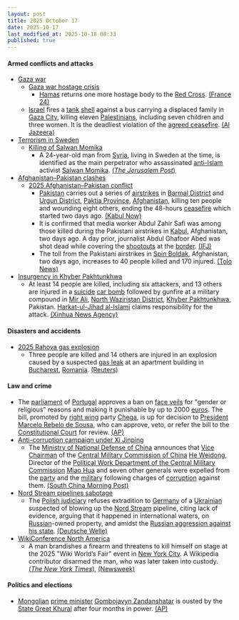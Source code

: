 ```yaml
---
layout: post
title: 2025 October 17
date: 2025-10-17
last_modified_at: 2025-10-18 08:33
published: true
---
```



#### Armed conflicts and attacks

* [Gaza war](https://en.wikipedia.org/wiki/Gaza_war "Gaza war")
  * [Gaza war hostage crisis](https://en.wikipedia.org/wiki/Gaza_war_hostage_crisis "Gaza war hostage crisis")
    * [Hamas](https://en.wikipedia.org/wiki/Hamas "Hamas") returns one more hostage body to the [Red Cross](https://en.wikipedia.org/wiki/Red_Cross "Red Cross"). [(France 24)](https://www.france24.com/en/middle-east/20251017-turkey-recover-hostages-gaza-trump-hamas)
  * [Israel](https://en.wikipedia.org/wiki/Israel "Israel") fires a [tank](https://en.wikipedia.org/wiki/Tank "Tank") [shell](https://en.wikipedia.org/wiki/Shell_%28projectile%29 "Shell (projectile)") against a bus carrying a displaced family in [Gaza City](https://en.wikipedia.org/wiki/Gaza_City "Gaza City"), killing eleven [Palestinians](https://en.wikipedia.org/wiki/Palestinians "Palestinians"), including seven children and three women. It is the deadliest violation of the [agreed ceasefire](https://en.wikipedia.org/wiki/Gaza_peace_plan "Gaza peace plan"). [(Al Jazeera)](https://www.aljazeera.com/news/2025/10/18/israel-kills-11-palestinian-family-members-in-gazas-deadliest-truce-breach)
* [Terrorism in Sweden](https://en.wikipedia.org/wiki/Terrorism_in_Sweden "Terrorism in Sweden")
  * [Killing of Salwan Momika](https://en.wikipedia.org/wiki/Killing_of_Salwan_Momika "Killing of Salwan Momika")
    * A 24-year-old man from [Syria](https://en.wikipedia.org/wiki/Syria "Syria"), living in Sweden at the time, is identified as the main perpetrator who assassinated [anti-Islam](https://en.wikipedia.org/wiki/Criticism_of_Islam "Criticism of Islam") activist [Salwan Momika](https://en.wikipedia.org/wiki/Salwan_Momika "Salwan Momika"). [(*The Jerusalem Post*)](https://www.jpost.com/international/article-870620)
* [Afghanistan–Pakistan clashes](https://en.wikipedia.org/wiki/Afghanistan%E2%80%93Pakistan_clashes_%282024%E2%80%93present%29 "Afghanistan–Pakistan clashes (2024–present)")
  * [2025 Afghanistan–Pakistan conflict](https://en.wikipedia.org/wiki/2025_Afghanistan%E2%80%93Pakistan_conflict "2025 Afghanistan–Pakistan conflict")
    * [Pakistan](https://en.wikipedia.org/wiki/Pakistan "Pakistan") carries out a series of [airstrikes](https://en.wikipedia.org/wiki/Airstrikes "Airstrikes") in [Barmal District](https://en.wikipedia.org/wiki/Barmal_District "Barmal District") and [Urgun District](https://en.wikipedia.org/wiki/Urgun_District "Urgun District"), [Paktia Province](https://en.wikipedia.org/wiki/Paktia_Province "Paktia Province"), [Afghanistan](https://en.wikipedia.org/wiki/Afghanistan "Afghanistan"), killing ten people and wounding eight others, ending the 48-hours [ceasefire](https://en.wikipedia.org/wiki/Ceasefire "Ceasefire") which started two days ago. [(Kabul Now)](https://kabulnow.com/2025/10/pakistan-airstrikes-kill-10-in-eastern-afghanistan-taliban-says-ceasefire-broken/?tztc=1)
    * It is confirmed that media worker Abdul Zahir Safi was among those killed during the Pakistani airstrikes in [Kabul](https://en.wikipedia.org/wiki/Kabul "Kabul"), Afghanistan, two days ago. A day prior, journalist Abdul Ghafoor Abed was shot dead while covering the [shootouts](https://en.wikipedia.org/wiki/Shootout "Shootout") at the [border](https://en.wikipedia.org/wiki/Durand_Line "Durand Line"). [(IFJ)](https://www.ifj.org/media-centre/news/detail/category/press-releases/article/afghanistan-second-journalist-killed-in-afghanistan-in-two-days)
    * The toll from the Pakistani airstrikes in [Spin Boldak](https://en.wikipedia.org/wiki/Spin_Boldak "Spin Boldak"), Afghanistan, two days ago, increases to 40 people killed and 170 injured. [(Tolo News)](https://tolonews.com/afghanistan-196176)
* [Insurgency in Khyber Pakhtunkhwa](https://en.wikipedia.org/wiki/Insurgency_in_Khyber_Pakhtunkhwa "Insurgency in Khyber Pakhtunkhwa")
  * At least 14 people are killed, including six attackers, and 13 others are injured in a [suicide](https://en.wikipedia.org/wiki/Suicide_attack "Suicide attack") [car bomb](https://en.wikipedia.org/wiki/Car_bomb "Car bomb") followed by gunfire at a military compound in [Mir Ali](https://en.wikipedia.org/wiki/Mir_Ali%2C_Pakistan "Mir Ali, Pakistan"), [North Waziristan District](https://en.wikipedia.org/wiki/North_Waziristan_District "North Waziristan District"), [Khyber Pakhtunkhwa](https://en.wikipedia.org/wiki/Khyber_Pakhtunkhwa "Khyber Pakhtunkhwa"), Pakistan. [Harkat-ul-Jihad al-Islami](https://en.wikipedia.org/wiki/Harkat-ul-Jihad_al-Islami "Harkat-ul-Jihad al-Islami") claims responsibility for the attack. [(Xinhua News Agency)](https://english.news.cn/asiapacific/20251017/0260a5562cf343a29b4ff1e296c682d7/c.html)

#### Disasters and accidents

* [2025 Rahova gas explosion](https://en.wikipedia.org/wiki/2025_Rahova_gas_explosion "2025 Rahova gas explosion")
  * Three people are killed and 14 others are injured in an explosion caused by a suspected [gas leak](https://en.wikipedia.org/wiki/Gas_leak "Gas leak") at an apartment building in [Bucharest](https://en.wikipedia.org/wiki/Bucharest "Bucharest"), [Romania](https://en.wikipedia.org/wiki/Romania "Romania"). [(Reuters)](https://www.reuters.com/world/two-killed-bucharest-after-explosion-apartment-block-2025-10-17/)

#### Law and crime

* The [parliament](https://en.wikipedia.org/wiki/Assembly_of_the_Republic_%28Portugal%29 "Assembly of the Republic (Portugal)") of [Portugal](https://en.wikipedia.org/wiki/Portugal "Portugal") approves a ban on [face veils](https://en.wikipedia.org/wiki/Veil "Veil") for "gender or religious" reasons and making it punishable by up to 2000 [euros](https://en.wikipedia.org/wiki/Euro "Euro"). The bill, promoted by [right wing](https://en.wikipedia.org/wiki/Right_wing "Right wing") party [Chega](https://en.wikipedia.org/wiki/Chega "Chega"), is up for decision to [President](https://en.wikipedia.org/wiki/President_of_Portugal "President of Portugal") [Marcelo Rebelo de Sousa](https://en.wikipedia.org/wiki/Marcelo_Rebelo_de_Sousa "Marcelo Rebelo de Sousa"), who can approve, veto, or refer the bill to the [Constitutional Court](https://en.wikipedia.org/wiki/Constitutional_Court_%28Portugal%29 "Constitutional Court (Portugal)") for review. [(AP)](https://apnews.com/article/muslim-face-covering-veils-europe-right-0a1828738d595a71b7bb662e608e1766)
* [Anti-corruption campaign under Xi Jinping](https://en.wikipedia.org/wiki/Anti-corruption_campaign_under_Xi_Jinping "Anti-corruption campaign under Xi Jinping")
  * The [Ministry of National Defense of China](https://en.wikipedia.org/wiki/Ministry_of_National_Defense_%28China%29 "Ministry of National Defense (China)") announces that [Vice Chairman](https://en.wikipedia.org/wiki/Vice_Chairman_of_the_Central_Military_Commission "Vice Chairman of the Central Military Commission") of the [Central Military Commission of China](https://en.wikipedia.org/wiki/Central_Military_Commission_of_China "Central Military Commission of China") [He Weidong](https://en.wikipedia.org/wiki/He_Weidong "He Weidong"), Director of the [Political Work Department of the Central Military Commission](https://en.wikipedia.org/wiki/Political_Work_Department_of_the_Central_Military_Commission "Political Work Department of the Central Military Commission") [Miao Hua](https://en.wikipedia.org/wiki/Miao_Hua "Miao Hua") and seven other generals were expelled from the [party](https://en.wikipedia.org/wiki/Chinese_Communist_Party "Chinese Communist Party") and the [military](https://en.wikipedia.org/wiki/People%27s_Liberation_Army "People's Liberation Army") following charges of [corruption](https://en.wikipedia.org/wiki/Corruption_in_China "Corruption in China") against them. [(South China Morning Post)](https://www.scmp.com/news/china/military/article/3329429/chinas-no-2-general-he-weidong-expelled-communist-party)
* [Nord Stream pipelines sabotage](https://en.wikipedia.org/wiki/Nord_Stream_pipelines_sabotage "Nord Stream pipelines sabotage")
  * The [Polish judiciary](https://en.wikipedia.org/wiki/Judiciary_of_Poland "Judiciary of Poland") refuses extradition to [Germany](https://en.wikipedia.org/wiki/Germany "Germany") of a [Ukrainian](https://en.wikipedia.org/wiki/Ukrainians "Ukrainians") suspected of blowing up the [Nord Stream](https://en.wikipedia.org/wiki/Nord_Stream "Nord Stream") pipeline, citing lack of evidence, arguing that it happened in international waters, on [Russian](https://en.wikipedia.org/wiki/Russia "Russia")-owned property, and amidst the [Russian aggression against his state](https://en.wikipedia.org/wiki/Russo-Ukrainian_war_%282022%E2%80%93present%29 "Russo-Ukrainian war (2022–present)"). [(Deutsche Welle)](https://www.dw.com/en/nord-stream-poland-blocks-extradition-of-suspect-to-germany/a-74395861)
* [WikiConference North America](https://en.wikipedia.org/wiki/WikiConference_North_America "WikiConference North America")
  * A man brandishes a firearm and threatens to kill himself on stage at the 2025 "Wiki World’s Fair" event in [New York City](https://en.wikipedia.org/wiki/New_York_City "New York City"). A Wikipedia contributor disarmed the man, who was later taken into custody. [(*The New York Times*)](https://www.nytimes.com/2025/10/17/nyregion/wikipedia-conference-gunman.html), [(Newsweek)](https://www.newsweek.com/nyc-wikipedia-conference-gun-threat-arrest-10897284)

#### Politics and elections

* [Mongolian](https://en.wikipedia.org/wiki/Mongolia "Mongolia") [prime minister](https://en.wikipedia.org/wiki/Prime_Minister_of_Mongolia "Prime Minister of Mongolia") [Gombojavyn Zandanshatar](https://en.wikipedia.org/wiki/Gombojavyn_Zandanshatar "Gombojavyn Zandanshatar") is ousted by the [State Great Khural](https://en.wikipedia.org/wiki/State_Great_Khural "State Great Khural") after four months in power. [(AP)](https://apnews.com/article/mongolia-prime-minister-zandanshatar-dismissed-3ec6b5fc3c8735d6a0a167aced81ba03)
